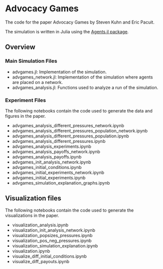 # Advocacy Games

The code for the paper Advocacy Games by Steven Kuhn and Eric Pacuit.

The simulation is written in Julia using the [Agents.jl package](https://juliadynamics.github.io/Agents.jl).  

## Overview

### Main Simulation Files

* advgames.jl: Implementation of the simulation.
* advgames_network.jl: Implementation of the simulation where agents are placed on a network.
* advgames_analysis.jl: Functions used to analyze a run of the simulation.

### Experiment Files

The following notebooks contain the code used to generate the data and figures in the paper.

* advgames_analysis_different_pressures_network.ipynb
* advgames_analysis_different_pressures_population_network.ipynb
* advgames_analysis_different_pressures_population.ipynb
* advgames_analysis_different_pressures.ipynb
* advgames_analysis_experiments.ipynb
* advgames_analysis_payoffs_network.ipynb
* advgames_analysis_payoffs.ipynb
* advgames_init_analysis_network.ipynb
* advgames_initial_conditions.ipynb
* advgames_initial_experiments_network.ipynb 
* advgames_initial_experiments.ipynb
* advgames_simulation_explanation_graphs.ipynb

## Visualization files

The following notebooks contain the code used to generate the visualizations in the paper.   

* visualization_analysis.ipynb
* visualization_init_analysis_network.ipynb
* visualization_popsizes_pressures.ipynb
* visualization_pos_neg_pressures.ipynb
* visualization_simulation_explanation.ipynb
* visualization.ipynb
* visualize_diff_initial_conditions.ipynb
* visualize_diff_payouts.ipynb